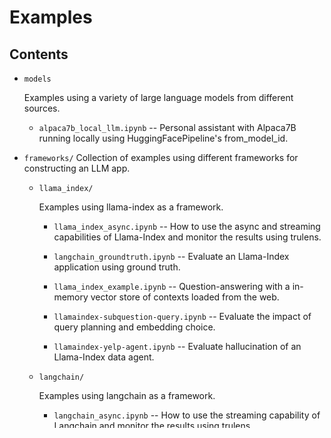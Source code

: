 # Examples

## Contents

- `models`

    Examples using a variety of large language models from different sources.

    - `alpaca7b_local_llm.ipynb` -- Personal assistant with Alpaca7B running locally using HuggingFacePipeline's from_model_id.

- `frameworks/`
    Collection of examples using different frameworks for constructing an LLM app.

    - `llama_index/`

        Examples using llama-index as a framework.

        - `llama_index_async.ipynb` -- How to use the async and streaming capabilities of Llama-Index and monitor the results using trulens.
     
        - `langchain_groundtruth.ipynb` -- Evaluate an Llama-Index application using ground truth.
        
        - `llama_index_example.ipynb` -- Question-answering with a in-memory vector store of contexts loaded from the web.
     
        - `llamaindex-subquestion-query.ipynb` -- Evaluate the impact of query planning and embedding choice.
     
        - `llamaindex-yelp-agent.ipynb` -- Evaluate hallucination of an Llama-Index data agent.

    - `langchain/`

        Examples using langchain as a framework.
 
        - `langchain_async.ipynb` -- How to use the streaming capability of Langchain and monitor the results using trulens.
     
        - `langchain_groundtruth.ipynb` -- Evaluate an LangChain application using ground truth.

        - `langchain_quickstart.ipynb` -- Question-answering with LangChain.

        - `langchain_model_comparison.ipynb` -- Compare different models with TruLens in a langchain framework.

        - `langchain_summarize.ipynb` -- A summarization model using langchain. This type of model does not
            take as input a piece of text but rather a set of documents.

- `vector-dbs/`

    Collection of examples that makes use of vector stores for context
    retrieval in question answering.

    - `pinecone/` -- Examples that use pinecone as the vector store.

        - `llama_index_pinecone_comparecontrast.ipynb` - Using llama-index and Pinecone to compare and contrast cities using their wikipedia articles.

        - `langchain-retrieval-augmentation-with-trulens.ipynb` - Iterating on an LLM application using LangChain and Pinecone for retrieval augmentation.
     
        - `constructing_optimal_pinecone.ipynb` - Experimenting with different Pinecone configurations.
     
    - `faiss/` -- Examples that use faiss as the vector store.
        
        - `langchain_faiss_example.ipynb` - Example using FAISS as the vector store.

- `app_with_human_feedback.py`-- Streamlit app with a langchain-based chat and the use of feedback functions
    based on user input.

- `feedback_functions.ipynb` -- A list of out of the box feedback functions.

- `logging.ipynb` -- Different ways to log your app with TruLens.

- `quickstart.ipynb` -- Quickstart with LangChain.

- `quickstart.py` -- .py version of quickstart with LangChain.

- `trubot/` - Examples based on a question-answering chain with context indexed from the TruEra website.

    - `hnswlib_trubot/` -- local vector db data indexing the Truera website for
      trubot examples.

    - `App_TruBot.py` -- streamlit app to interact with trubot.

    - `trubot_example.ipynb` -- several variants of the question-answering chain
      addressing shortcomings of the original model.

    - `trubot_tests.ipynb` -- runs trubot on several example questions to
      quickly populate the dashboard with 4 model variants.

    - `trubot.py` -- trubot implementation as well as slack hooks if running as
      a slack app.

    - `webindex.ipynb` -- tools for indexing a website to produce a vector db
      for context.

